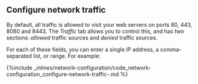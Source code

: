 <!-- post: -->


## Configure network traffic

By default, all traffic is allowed to visit your web servers on ports 80, 443, 8080 and 8443. The _Traffic_ tab allows you to control this, and has two sections: _allowed_ traffic sources and _denied_ traffic sources.

For each of these fields, you can enter a single IP address, a comma-separated list, or range. For example:



{%include _inlines/network-configuration/code_network-configuration_configure-network-traffic-.md %}



